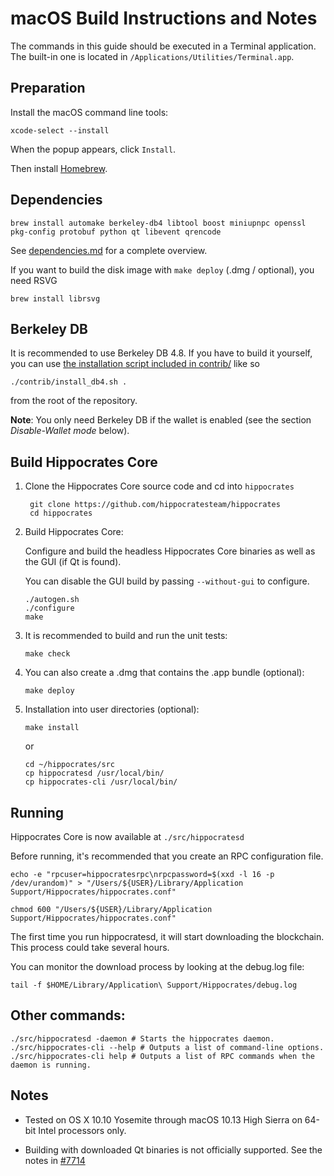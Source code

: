 macOS Build Instructions and Notes
====================================
The commands in this guide should be executed in a Terminal application.
The built-in one is located in `/Applications/Utilities/Terminal.app`.

Preparation
-----------
Install the macOS command line tools:

`xcode-select --install`

When the popup appears, click `Install`.

Then install [Homebrew](https://brew.sh).

Dependencies
----------------------

    brew install automake berkeley-db4 libtool boost miniupnpc openssl pkg-config protobuf python qt libevent qrencode

See [dependencies.md](dependencies.md) for a complete overview.

If you want to build the disk image with `make deploy` (.dmg / optional), you need RSVG

    brew install librsvg

Berkeley DB
-----------
It is recommended to use Berkeley DB 4.8. If you have to build it yourself,
you can use [the installation script included in contrib/](/contrib/install_db4.sh)
like so

```shell
./contrib/install_db4.sh .
```

from the root of the repository.

**Note**: You only need Berkeley DB if the wallet is enabled (see the section *Disable-Wallet mode* below).

Build Hippocrates Core
------------------------

1. Clone the Hippocrates Core source code and cd into `hippocrates`

        git clone https://github.com/hippocratesteam/hippocrates
        cd hippocrates

2.  Build Hippocrates Core:

    Configure and build the headless Hippocrates Core binaries as well as the GUI (if Qt is found).

    You can disable the GUI build by passing `--without-gui` to configure.

        ./autogen.sh
        ./configure
        make

3.  It is recommended to build and run the unit tests:

        make check

4.  You can also create a .dmg that contains the .app bundle (optional):

        make deploy

5.  Installation into user directories (optional):

        make install

    or

        cd ~/hippocrates/src
        cp hippocratesd /usr/local/bin/
        cp hippocrates-cli /usr/local/bin/

Running
-------

Hippocrates Core is now available at `./src/hippocratesd`

Before running, it's recommended that you create an RPC configuration file.

    echo -e "rpcuser=hippocratesrpc\nrpcpassword=$(xxd -l 16 -p /dev/urandom)" > "/Users/${USER}/Library/Application Support/Hippocrates/hippocrates.conf"

    chmod 600 "/Users/${USER}/Library/Application Support/Hippocrates/hippocrates.conf"

The first time you run hippocratesd, it will start downloading the blockchain. This process could take several hours.

You can monitor the download process by looking at the debug.log file:

    tail -f $HOME/Library/Application\ Support/Hippocrates/debug.log

Other commands:
-------

    ./src/hippocratesd -daemon # Starts the hippocrates daemon.
    ./src/hippocrates-cli --help # Outputs a list of command-line options.
    ./src/hippocrates-cli help # Outputs a list of RPC commands when the daemon is running.

Notes
-----

* Tested on OS X 10.10 Yosemite through macOS 10.13 High Sierra on 64-bit Intel processors only.

* Building with downloaded Qt binaries is not officially supported. See the notes in [#7714](https://github.com/bitcoin/bitcoin/issues/7714)
